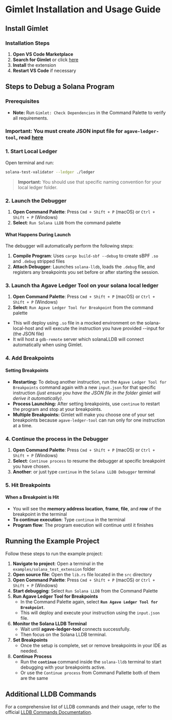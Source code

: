 # Gimlet Installation and Usage Guide

## Install Gimlet

### Installation Steps

1. **Open VS Code Marketplace**
2. **Search for Gimlet** or click [here](https://marketplace.visualstudio.com/items?itemName=limechain.gimlet)
3. **Install** the extension
4. **Restart VS Code** if necessary

## Steps to Debug a Solana Program

### Prerequisites

- **Note:** Run `Gimlet: Check Dependencies` in the Command Palette to verify all requirements.
### Important: You must create JSON input file for `agave-ledger-tool`, read [here](./input-for-ledger-tool.md)

### 1. Start Local Ledger

Open terminal and run:

```zsh
solana-test-validator --ledger ./ledger
```

> **Important:** You should use that specific naming convention for your local ledger folder.

### 2. Launch the Debugger

1. **Open Command Palette**: Press `Cmd + Shift + P` (macOS) or `Ctrl + Shift + P` (Windows)
2. **Select**: `Run Solana LLDB` from the command palette

#### What Happens During Launch

The debugger will automatically perform the following steps:

1. **Compile Program**: Uses `cargo build-sbf --debug` to create sBPF `.so` and `.debug` stripped files
2. **Attach Debugger**: Launches `solana-lldb`, loads the `.debug` file, and registers any breakpoints you set before or after starting the session.

### 3. Launch tha Agave Ledger Tool on your solana local ledger
1. **Open Command Palette**: Press `Cmd + Shift + P` (macOS) or `Ctrl + Shift + P` (Windows)
2. **Select**: `Run Agave Ledger Tool for Breakpoint` from the command palette

- This will deploy using `.so` file in a mocked environment on the solana-local-host and will execute the instruction you have provided --input for (the JSON file)
- It will host a `gdb-remote` server which solanaLLDB will connect automatically when using Gimlet.
  
### 4. Add Breakpoints

#### Setting Breakpoints

- **Restarting:** To debug another instruction, run the `Agave Ledger Tool for Breakpoints` command again with a new `input.json` for that specific instruction *(just ensure you have the JSON file in the folder gimlet will derive it automatically)*.
- **Process Launching:** After setting breakpoints, use `continue` to restart the program and stop at your breakpoints.
- **Multiple Breakpoints:** Gimlet will make you choose one of your set breakpoints because `agave-ledger-tool` can run only for one instruction at a time.

### 4. Continue the process in the Debugger

1. **Open Command Palette**: Press `Cmd + Shift + P` (macOS) or `Ctrl + Shift + P` (Windows)
2. **Select**: `Continue process` to resume the debugger at specific breakpoint you have chosen.
3. **Another**: or just type `continue` in the `Solana LLDB Debugger` terminal

### 5. Hit Breakpoints

#### When a Breakpoint is Hit

- You will see the **memory address location**, **frame**, **file**, and **row** of the breakpoint in the terminal
- **To continue execution**: Type `continue` in the terminal
- **Program flow**: The program execution will continue until it finishes

## Running the Example Project

Follow these steps to run the example project:

1. **Navigate to project**: Open a terminal in the `examples/solana_test_extension` folder
2. **Open source file**: Open the `lib.rs` file located in the `src` directory
3. **Open Command Palette**: Press `Cmd + Shift + P` (macOS) or `Ctrl + Shift + P` (Windows)
4. **Start debugging**: Select `Run Solana LLDB` from the Command Palette
5. **Run Agave Ledger Tool for Breakpoints**  
   - In the Command Palette again, select **`Run Agave Ledger Tool for Breakpoint`**.  
   - This will deploy and execute your instruction using the `input.json` file.
6. **Monitor the Solana LLDB Terminal**  
   - Wait until **agave-ledger-tool** connects successfully.  
   - Then focus on the Solana LLDB terminal.
7. **Set Breakpoints**  
   - Once the setup is complete, set or remove breakpoints in your IDE as needed.
8. **Continue Process**  
   - Run the **`continue`** command inside the `solana-lldb` terminal to start debugging with your breakpoints active.
   - Or use the `Continue process` from Command Pallette both of them are the same

## Additional LLDB Commands

For a comprehensive list of LLDB commands and their usage, refer to the official [LLDB Commands Documentation](https://lldb.llvm.org/use/map.html).
